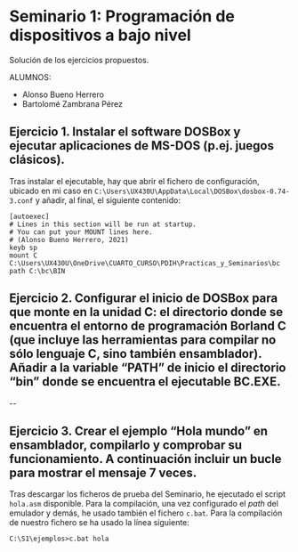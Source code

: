 # Seminario 1: Programación de dispositivos a bajo nivel

Solución de los ejercicios propuestos.

ALUMNOS:
* Alonso Bueno Herrero
* Bartolomé Zambrana Pérez

## Ejercicio 1. Instalar el software DOSBox y ejecutar aplicaciones de MS-DOS (p.ej. juegos clásicos).

Tras instalar el ejecutable, hay que abrir el fichero de configuración, ubicado en mi caso en `C:\Users\UX430U\AppData\Local\DOSBox\dosbox-0.74-3.conf` y añadir, al final, el siguiente contenido:

```
[autoexec]
# Lines in this section will be run at startup.
# You can put your MOUNT lines here. 
# (Alonso Bueno Herrero, 2021)
keyb sp
mount C C:\Users\UX430U\OneDrive\CUARTO_CURSO\PDIH\Practicas_y_Seminarios\bc
path C:\bc\BIN
```



## Ejercicio 2. Configurar el inicio de DOSBox para que monte en la unidad C: el directorio donde se encuentra el entorno de programación Borland C (que incluye las herramientas para compilar no sólo lenguaje C, sino también ensamblador). Añadir a la variable “PATH” de inicio el directorio “bin” donde se encuentra el ejecutable BC.EXE. 

--

## Ejercicio 3. Crear el ejemplo “Hola mundo” en ensamblador, compilarlo y comprobar su funcionamiento. A continuación incluir un bucle para mostrar el mensaje 7 veces.

Tras descargar los ficheros de prueba del Seminario, he ejecutado el script `hola.asm` disponible. Para la compilación, una vez configurado el *path* del emulador y demás, he usado también el fichero `c.bat`. Para la compilación de nuestro fichero se ha usado la línea siguiente:

```
C:\S1\ejemplos>c.bat hola
```

